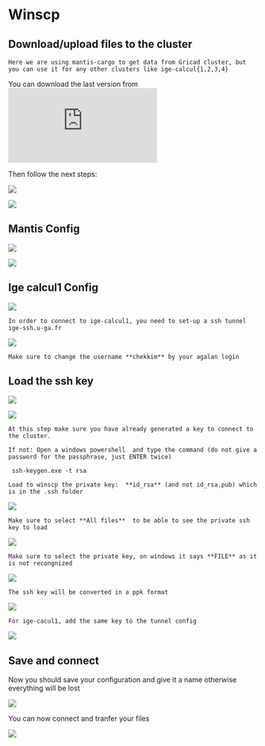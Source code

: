 
# Winscp

## Download/upload files to the cluster

```{note}
Here we are using mantis-cargo to get data from Gricad cluster, but you can use it for any other clusters like ige-calcul{1,2,3,4}
```

You can download the last version from  ![ here ](https://winscp.net/eng/download.php) 

Then follow the next steps:

![](./images/winscp0.PNG)

![](./images/wscp1.PNG)


## Mantis Config


![](./images/winscp1.PNG)

![](./images/winscp2.PNG)


## Ige calcul1 Config


![](./images/wscp2.PNG)
```{note}
In order to connect to ige-calcul1, you need to set-up a ssh tunnel ige-ssh.u-ga.fr

```
![](./images/wscp3.PNG)

```{caution}
Make sure to change the username **chekkim** by your agalan login
```


## Load the ssh key 


![](./images/wscp21.PNG)

![](./images/wscp22.PNG)

```{note}
At this step make sure you have already generated a key to connect to the cluster.

If not: Open a windows powershell  and type the command (do not give a password for the passphrase, just ENTER twice)

 ssh-keygen.exe -t rsa  

Load to winscp the private key:  **id_rsa** (and not id_rsa.pub) which is in the .ssh folder
```

![](./images/wscp23.PNG)

```{note}
Make sure to select **All files**  to be able to see the private ssh key to load
```

![](./images/wscp24.PNG)

```{note}
Make sure to select the private key, on windows it says **FILE** as it is not recongnized
```

![](./images/winscp5.PNG)

```{note}
The ssh key will be converted in a ppk format 
```

![](./images/winscp6.PNG)

```{note}
For ige-cacul1, add the same key to the tunnel config
```
![](./images/wscp4.PNG)

## Save and connect

Now you should save your configuration and give it a name otherwise everything will be lost

![](./images/wscp5.PNG)

You can now connect and tranfer your files

![](./images/wscp6.PNG)

